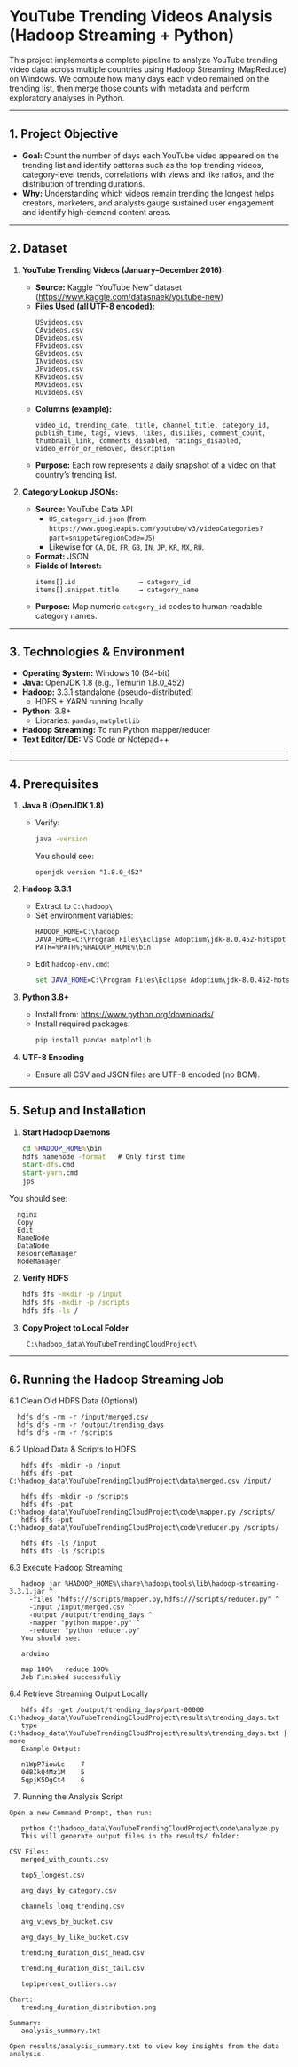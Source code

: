 # YouTube Trending Videos Analysis (Hadoop Streaming + Python)

This project implements a complete pipeline to analyze YouTube trending video data across multiple countries using Hadoop Streaming (MapReduce) on Windows. We compute how many days each video remained on the trending list, then merge those counts with metadata and perform exploratory analyses in Python.

---

## 1. Project Objective

- **Goal:** Count the number of days each YouTube video appeared on the trending list and identify patterns such as the top trending videos, category‐level trends, correlations with views and like ratios, and the distribution of trending durations.
- **Why:** Understanding which videos remain trending the longest helps creators, marketers, and analysts gauge sustained user engagement and identify high‐demand content areas.

---

## 2. Dataset

1. **YouTube Trending Videos (January–December 2016):**
   - **Source:** Kaggle “YouTube New” dataset  
     (https://www.kaggle.com/datasnaek/youtube-new)  
   - **Files Used (all UTF-8 encoded):**
     ```
     USvideos.csv  
     CAvideos.csv  
     DEvideos.csv  
     FRvideos.csv  
     GBvideos.csv  
     INvideos.csv  
     JPvideos.csv  
     KRvideos.csv  
     MXvideos.csv  
     RUvideos.csv  
     ```
   - **Columns (example):**  
     ```
     video_id, trending_date, title, channel_title, category_id, 
     publish_time, tags, views, likes, dislikes, comment_count, 
     thumbnail_link, comments_disabled, ratings_disabled, 
     video_error_or_removed, description
     ```
   - **Purpose:** Each row represents a daily snapshot of a video on that country’s trending list.

2. **Category Lookup JSONs:**
   - **Source:** YouTube Data API  
     - `US_category_id.json` (from `https://www.googleapis.com/youtube/v3/videoCategories?part=snippet&regionCode=US`)  
     - Likewise for `CA`, `DE`, `FR`, `GB`, `IN`, `JP`, `KR`, `MX`, `RU`.  
   - **Format:** JSON  
   - **Fields of Interest:**  
     ```
     items[].id                → category_id  
     items[].snippet.title     → category_name
     ```
   - **Purpose:** Map numeric `category_id` codes to human‐readable category names.

---

## 3. Technologies & Environment

- **Operating System:** Windows 10 (64-bit)  
- **Java:** OpenJDK 1.8 (e.g., Temurin 1.8.0_452)  
- **Hadoop:** 3.3.1 standalone (pseudo-distributed)  
  - HDFS + YARN running locally  
- **Python:** 3.8+  
  - Libraries: `pandas`, `matplotlib`  
- **Hadoop Streaming:** To run Python mapper/reducer  
- **Text Editor/IDE:** VS Code or Notepad++

---

---

## 4. Prerequisites

1. **Java 8 (OpenJDK 1.8)**  
   - Verify:
     ```bat
     java -version
     ```
     You should see:
     ```
     openjdk version "1.8.0_452"
     ```

2. **Hadoop 3.3.1**  
   - Extract to `C:\hadoop\`  
   - Set environment variables:
     ```
     HADOOP_HOME=C:\hadoop
     JAVA_HOME=C:\Program Files\Eclipse Adoptium\jdk-8.0.452-hotspot
     PATH=%PATH%;%HADOOP_HOME%\bin
     ```
   - Edit `hadoop-env.cmd`:
     ```bat
     set JAVA_HOME=C:\Program Files\Eclipse Adoptium\jdk-8.0.452-hotspot
     ```

3. **Python 3.8+**  
   - Install from: https://www.python.org/downloads/  
   - Install required packages:
     ```bat
     pip install pandas matplotlib
     ```

4. **UTF-8 Encoding**  
   - Ensure all CSV and JSON files are UTF-8 encoded (no BOM).

---

## 5. Setup and Installation

1. **Start Hadoop Daemons**  
   ```bat
   cd %HADOOP_HOME%\bin
   hdfs namenode -format   # Only first time
   start-dfs.cmd
   start-yarn.cmd
   jps

You should see:
```
  nginx
  Copy
  Edit
  NameNode
  DataNode
  ResourceManager
  NodeManager
```

2. **Verify HDFS**
   ```bat
   hdfs dfs -mkdir -p /input
   hdfs dfs -mkdir -p /scripts
   hdfs dfs -ls /

3. **Copy Project to Local Folder**
   
        C:\hadoop_data\YouTubeTrendingCloudProject\

---

## 6. Running the Hadoop Streaming Job

6.1 Clean Old HDFS Data (Optional)
```
  hdfs dfs -rm -r /input/merged.csv
  hdfs dfs -rm -r /output/trending_days
  hdfs dfs -rm -r /scripts
```
6.2 Upload Data & Scripts to HDFS
```
   hdfs dfs -mkdir -p /input
   hdfs dfs -put C:\hadoop_data\YouTubeTrendingCloudProject\data\merged.csv /input/

   hdfs dfs -mkdir -p /scripts
   hdfs dfs -put C:\hadoop_data\YouTubeTrendingCloudProject\code\mapper.py /scripts/
   hdfs dfs -put C:\hadoop_data\YouTubeTrendingCloudProject\code\reducer.py /scripts/

   hdfs dfs -ls /input
   hdfs dfs -ls /scripts
```

6.3 Execute Hadoop Streaming
```
   hadoop jar %HADOOP_HOME%\share\hadoop\tools\lib\hadoop-streaming-3.3.1.jar ^
     -files "hdfs:///scripts/mapper.py,hdfs:///scripts/reducer.py" ^
     -input /input/merged.csv ^
     -output /output/trending_days ^
     -mapper "python mapper.py" ^
     -reducer "python reducer.py"
   You should see:

   arduino

   map 100%   reduce 100%
   Job Finished successfully
```
6.4 Retrieve Streaming Output Locally
```
   hdfs dfs -get /output/trending_days/part-00000 C:\hadoop_data\YouTubeTrendingCloudProject\results\trending_days.txt
   type C:\hadoop_data\YouTubeTrendingCloudProject\results\trending_days.txt | more
   Example Output:

   n1WpP7iowLc    7
   0dBIkQ4Mz1M    5
   5qpjK5DgCt4    6
```
7. Running the Analysis Script
```
Open a new Command Prompt, then run:

   python C:\hadoop_data\YouTubeTrendingCloudProject\code\analyze.py
   This will generate output files in the results/ folder:

CSV Files:
   merged_with_counts.csv
   
   top5_longest.csv
   
   avg_days_by_category.csv
   
   channels_long_trending.csv
   
   avg_views_by_bucket.csv
   
   avg_days_by_like_bucket.csv
   
   trending_duration_dist_head.csv
   
   trending_duration_dist_tail.csv
   
   top1percent_outliers.csv

Chart:
   trending_duration_distribution.png

Summary:
   analysis_summary.txt

Open results/analysis_summary.txt to view key insights from the data analysis.
```
